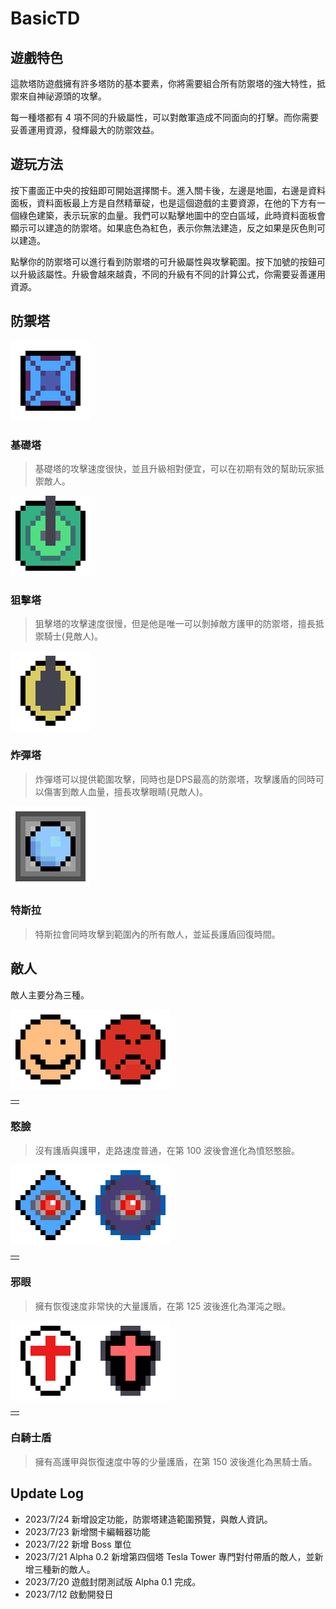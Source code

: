 # BasicTD

## 遊戲特色

這款塔防遊戲擁有許多塔防的基本要素，你將需要組合所有防禦塔的強大特性，抵禦來自神祕源頭的攻擊。

每一種塔都有 4 項不同的升級屬性，可以對敵軍造成不同面向的打擊。而你需要妥善運用資源，發輝最大的防禦效益。

## 遊玩方法

按下畫面正中央的按鈕即可開始選擇關卡。進入關卡後，左邊是地圖，右邊是資料面板，資料面板最上方是自然精華碇，也是這個遊戲的主要資源，在他的下方有一個綠色建築，表示玩家的血量。我們可以點擊地圖中的空白區域，此時資料面板會顯示可以建造的防禦塔。如果底色為紅色，表示你無法建造，反之如果是灰色則可以建造。

點擊你的防禦塔可以進行看到防禦塔的可升級屬性與攻擊範圍。按下加號的按鈕可以升級該屬性。升級會越來越貴，不同的升級有不同的計算公式，你需要妥善運用資源。

## 防禦塔

<img src = "basic_tower256.png" width="128"
  height="128">

### 基礎塔

> 基礎塔的攻擊速度很快，並且升級相對便宜，可以在初期有效的幫助玩家抵禦敵人。

<img src = "sniper_tower256.png" width="128"
  height="128">

### 狙擊塔

> 狙擊塔的攻擊速度很慢，但是他是唯一可以剝掉敵方護甲的防禦塔，擅長抵禦騎士(見敵人)。

<img src = "cannon_tower256.png" width="128"
  height="128">

### 炸彈塔

> 炸彈塔可以提供範圍攻擊，同時也是DPS最高的防禦塔，攻擊護盾的同時可以傷害到敵人血量，擅長攻擊眼睛(見敵人)。

<img src = "tesla_tower256.png" width="128"
  height="128">

### 特斯拉

> 特斯拉會同時攻擊到範圍內的所有敵人，並延長護盾回復時間。

## 敵人

敵人主要分為三種。

<table>
<td>
<tr>
<img src = "basic_enemy256.png" width="128"
  height="128">
</tr>
<tr>
<img src = "angry_basic256.png" width="128"
  height="128">
</tr>
</td>
</table>

### 憨臉

> 沒有護盾與護甲，走路速度普通，在第 100 波後會進化為憤怒憨臉。

<table>
<td>
<tr>
<img src = "evil_eye256.png" width="128"
  height="128">
</tr>
<tr>
<img src = "chaos_eye256.png" width="128"
  height="128">
</tr>
</td>
</table>

### 邪眼

> 擁有恢復速度非常快的大量護盾，在第 125 波後進化為渾沌之眼。

<table>
<td>
<tr>
<img src = "high_armor256.png" width="128"
  height="128">
</tr>
<tr>
<img src = "super_shield256.png" width="128"
  height="128">
</tr>
</td>
</table>

### 白騎士盾

> 擁有高護甲與恢復速度中等的少量護盾，在第 150 波後進化為黑騎士盾。



## Update Log

- 2023/7/24 新增設定功能，防禦塔建造範圍預覽，與敵人資訊。
- 2023/7/23 新增關卡編輯器功能
- 2023/7/22 新增 Boss 單位
- 2023/7/21 Alpha 0.2 新增第四個塔 Tesla Tower 專門對付帶盾的敵人，並新增三種新的敵人。
- 2023/7/20 遊戲封閉測試版 Alpha 0.1 完成。
- 2023/7/12 啟動開發日